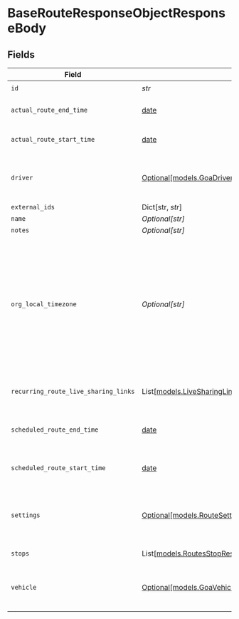 # BaseRouteResponseObjectResponseBody


## Fields

| Field                                                                                                                                                                                                                                                                                                                                                                       | Type                                                                                                                                                                                                                                                                                                                                                                        | Required                                                                                                                                                                                                                                                                                                                                                                    | Description                                                                                                                                                                                                                                                                                                                                                                 | Example                                                                                                                                                                                                                                                                                                                                                                     |
| --------------------------------------------------------------------------------------------------------------------------------------------------------------------------------------------------------------------------------------------------------------------------------------------------------------------------------------------------------------------------- | --------------------------------------------------------------------------------------------------------------------------------------------------------------------------------------------------------------------------------------------------------------------------------------------------------------------------------------------------------------------------- | --------------------------------------------------------------------------------------------------------------------------------------------------------------------------------------------------------------------------------------------------------------------------------------------------------------------------------------------------------------------------- | --------------------------------------------------------------------------------------------------------------------------------------------------------------------------------------------------------------------------------------------------------------------------------------------------------------------------------------------------------------------------- | --------------------------------------------------------------------------------------------------------------------------------------------------------------------------------------------------------------------------------------------------------------------------------------------------------------------------------------------------------------------------- |
| `id`                                                                                                                                                                                                                                                                                                                                                                        | *str*                                                                                                                                                                                                                                                                                                                                                                       | :heavy_check_mark:                                                                                                                                                                                                                                                                                                                                                          | ID of the route                                                                                                                                                                                                                                                                                                                                                             | 342341                                                                                                                                                                                                                                                                                                                                                                      |
| `actual_route_end_time`                                                                                                                                                                                                                                                                                                                                                     | [date](https://docs.python.org/3/library/datetime.html#date-objects)                                                                                                                                                                                                                                                                                                        | :heavy_minus_sign:                                                                                                                                                                                                                                                                                                                                                          | Actual end time, if it exists, for the route in RFC 3339 format.                                                                                                                                                                                                                                                                                                            | 2019-06-13T19:08:25Z                                                                                                                                                                                                                                                                                                                                                        |
| `actual_route_start_time`                                                                                                                                                                                                                                                                                                                                                   | [date](https://docs.python.org/3/library/datetime.html#date-objects)                                                                                                                                                                                                                                                                                                        | :heavy_minus_sign:                                                                                                                                                                                                                                                                                                                                                          | Actual start time, if it exists, for the route in RFC 3339 format.                                                                                                                                                                                                                                                                                                          | 2019-06-13T19:08:25Z                                                                                                                                                                                                                                                                                                                                                        |
| `driver`                                                                                                                                                                                                                                                                                                                                                                    | [Optional[models.GoaDriverTinyResponseResponseBody]](../models/goadrivertinyresponseresponsebody.md)                                                                                                                                                                                                                                                                        | :heavy_minus_sign:                                                                                                                                                                                                                                                                                                                                                          | A minified driver object. This object is only returned if the route is assigned to the driver.                                                                                                                                                                                                                                                                              |                                                                                                                                                                                                                                                                                                                                                                             |
| `external_ids`                                                                                                                                                                                                                                                                                                                                                              | Dict[str, *str*]                                                                                                                                                                                                                                                                                                                                                            | :heavy_minus_sign:                                                                                                                                                                                                                                                                                                                                                          | A map of external ids                                                                                                                                                                                                                                                                                                                                                       |                                                                                                                                                                                                                                                                                                                                                                             |
| `name`                                                                                                                                                                                                                                                                                                                                                                      | *Optional[str]*                                                                                                                                                                                                                                                                                                                                                             | :heavy_minus_sign:                                                                                                                                                                                                                                                                                                                                                          | Route name                                                                                                                                                                                                                                                                                                                                                                  | Bid 123                                                                                                                                                                                                                                                                                                                                                                     |
| `notes`                                                                                                                                                                                                                                                                                                                                                                     | *Optional[str]*                                                                                                                                                                                                                                                                                                                                                             | :heavy_minus_sign:                                                                                                                                                                                                                                                                                                                                                          | Notes for the route                                                                                                                                                                                                                                                                                                                                                         | These are my notes                                                                                                                                                                                                                                                                                                                                                          |
| `org_local_timezone`                                                                                                                                                                                                                                                                                                                                                        | *Optional[str]*                                                                                                                                                                                                                                                                                                                                                             | :heavy_minus_sign:                                                                                                                                                                                                                                                                                                                                                          | The local timezone, as defined in Settings for your organization. Timezones use [IANA timezone database](https://www.iana.org/time-zones) keys (e.g. `America/Los_Angeles`, `America/New_York`, `Europe/London`, etc.). You can find a mapping of common timezone formats to IANA timezone keys [here](https://unicode.org/cldr/charts/latest/supplemental/zone_tzid.html). | America/Los_Angeles                                                                                                                                                                                                                                                                                                                                                         |
| `recurring_route_live_sharing_links`                                                                                                                                                                                                                                                                                                                                        | List[[models.LiveSharingLinkResponseObjectResponseBody](../models/livesharinglinkresponseobjectresponsebody.md)]                                                                                                                                                                                                                                                            | :heavy_minus_sign:                                                                                                                                                                                                                                                                                                                                                          | List of shareable, non-expired 'By recurring Route' Live Sharing Links.                                                                                                                                                                                                                                                                                                     |                                                                                                                                                                                                                                                                                                                                                                             |
| `scheduled_route_end_time`                                                                                                                                                                                                                                                                                                                                                  | [date](https://docs.python.org/3/library/datetime.html#date-objects)                                                                                                                                                                                                                                                                                                        | :heavy_minus_sign:                                                                                                                                                                                                                                                                                                                                                          | Scheduled end time, if it exists, for the route in RFC 3339 format.                                                                                                                                                                                                                                                                                                         | 2019-06-13T19:08:25Z                                                                                                                                                                                                                                                                                                                                                        |
| `scheduled_route_start_time`                                                                                                                                                                                                                                                                                                                                                | [date](https://docs.python.org/3/library/datetime.html#date-objects)                                                                                                                                                                                                                                                                                                        | :heavy_minus_sign:                                                                                                                                                                                                                                                                                                                                                          | Scheduled start time, if it exists, for the route in RFC 3339 format.                                                                                                                                                                                                                                                                                                       | 2019-06-13T19:08:25Z                                                                                                                                                                                                                                                                                                                                                        |
| `settings`                                                                                                                                                                                                                                                                                                                                                                  | [Optional[models.RouteSettingsResponseBody]](../models/routesettingsresponsebody.md)                                                                                                                                                                                                                                                                                        | :heavy_minus_sign:                                                                                                                                                                                                                                                                                                                                                          | An optional dictionary, only necessary to override the defaults for route start and end conditions.                                                                                                                                                                                                                                                                         |                                                                                                                                                                                                                                                                                                                                                                             |
| `stops`                                                                                                                                                                                                                                                                                                                                                                     | List[[models.RoutesStopResponseObjectResponseBody](../models/routesstopresponseobjectresponsebody.md)]                                                                                                                                                                                                                                                                      | :heavy_minus_sign:                                                                                                                                                                                                                                                                                                                                                          | List of stops along the route                                                                                                                                                                                                                                                                                                                                               |                                                                                                                                                                                                                                                                                                                                                                             |
| `vehicle`                                                                                                                                                                                                                                                                                                                                                                   | [Optional[models.GoaVehicleTinyResponseResponseBody]](../models/goavehicletinyresponseresponsebody.md)                                                                                                                                                                                                                                                                      | :heavy_minus_sign:                                                                                                                                                                                                                                                                                                                                                          | A minified vehicle object. This object is only returned if the route is assigned to the vehicle.                                                                                                                                                                                                                                                                            |                                                                                                                                                                                                                                                                                                                                                                             |